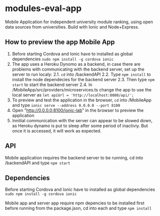 # modules-eval-app
Mobile Application for independent university module ranking, using open data sources from universities. Build with Ionic and Node+Express.

## How to preview the app Mobile App
1. Before starting Cordova and Ionic have to installed as global dependencies `sudo npm install -g cordova ionic`
2. The app uses a Heroku Dynomo as a backend, in case there are problems with communicating with the backend server, set up the server to run localy:
  2.1. `cd` into /backendAPI
  2.2. Type `npm install` to install the node dependecies for the backend server
  2.3. Then type `npm start` to start the backend server
  2.4. In /MobileApp/src/providers/microservices.ts change the app to use the local server as `let apiUrl = 'http://localhost:8080/api/';`
1. To preview and test the application in the browser, `cd` into /MobileApp and type `ionic serve --address 0.0.0.0 --port 8100`
2. Open "http://0.0.0.0:8100/ionic-lab" in the browser to preview the application
3. Innitial communication with the server can appear to be slowed down, as Heroku dynamo is put to sleep after some period of inactiviy. But once it is accessed, it will work as expected.

## API
Mobile application requires the backend server to be running, cd into /backendAPI and type `npm start`

## Dependencies
Before starting Cordova and Ionic have to installed as global dependencies `sudo npm install -g cordova ionic`

Mobile app and server app require npm depencies to be installed first before running from the package.json, cd into each and type `npm install`
